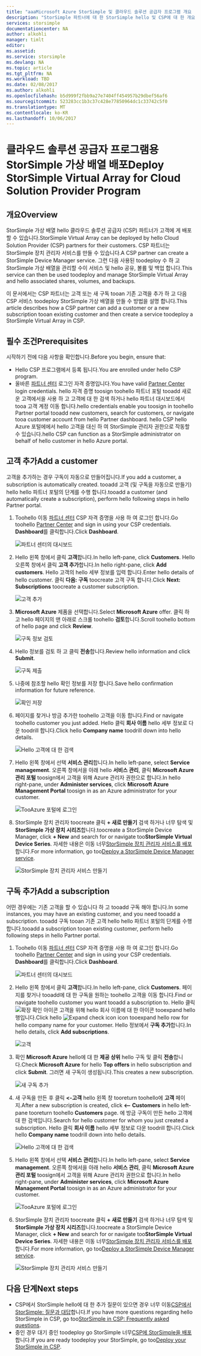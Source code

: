 ```yaml
---
title: "aaaMicrosoft Azure StorSimple 및 클라우드 솔루션 공급자 프로그램 개요 | Microsoft Docs"
description: "StorSimple 파트너에 대 한 StorSimple hello 및 CSP에 대 한 개요."
services: storsimple
documentationcenter: NA
author: alkohli
manager: timlt
editor: 
ms.assetid: 
ms.service: storsimple
ms.devlang: NA
ms.topic: article
ms.tgt_pltfrm: NA
ms.workload: TBD
ms.date: 02/08/2017
ms.author: alkohli
ms.openlocfilehash: b5d999f2fbb9a27e7404ff454957b29dbef56af6
ms.sourcegitcommit: 523283cc1b3c37c428e77850964dc1c33742c5f0
ms.translationtype: MT
ms.contentlocale: ko-KR
ms.lasthandoff: 10/06/2017
---
```

# <a name="deploy-storsimple-virtual-array-for-cloud-solution-provider-program"></a><span data-ttu-id="c8604-103">클라우드 솔루션 공급자 프로그램용 StorSimple 가상 배열 배포</span><span class="sxs-lookup"><span data-stu-id="c8604-103">Deploy StorSimple Virtual Array for Cloud Solution Provider Program</span></span>

## <a name="overview"></a><span data-ttu-id="c8604-104">개요</span><span class="sxs-lookup"><span data-stu-id="c8604-104">Overview</span></span>

<span data-ttu-id="c8604-105">StorSimple 가상 배열 hello 클라우드 솔루션 공급자 (CSP) 파트너가 고객에 게 배포할 수 있습니다.</span><span class="sxs-lookup"><span data-stu-id="c8604-105">StorSimple Virtual Array can be deployed by hello Cloud Solution Provider (CSP) partners for their customers.</span></span> <span data-ttu-id="c8604-106">CSP 파트너는 StorSimple 장치 관리자 서비스를 만들 수 있습니다.</span><span class="sxs-lookup"><span data-stu-id="c8604-106">A CSP partner can create a StorSimple Device Manager service.</span></span> <span data-ttu-id="c8604-107">그런 다음 사용된 toodeploy 수 하 고 StorSimple 가상 배열을 관리할 수이 서비스 및 hello 공유, 볼륨 및 백업 합니다.</span><span class="sxs-lookup"><span data-stu-id="c8604-107">This service can then be used toodeploy and manage StorSimple Virtual Array and hello associated shares, volumes, and backups.</span></span>

<span data-ttu-id="c8604-108">이 문서에서는 CSP 파트너는 고객 또는 새 구독 tooan 기존 고객을 추가 하 고 다음 CSP 서비스 toodeploy StorSimple 가상 배열을 만들 수 방법을 설명 합니다.</span><span class="sxs-lookup"><span data-stu-id="c8604-108">This article describes how a CSP partner can add a customer or a new subscription tooan existing customer and then create a service toodeploy a StorSimple Virtual Array in CSP.</span></span>

## <a name="prerequisites"></a><span data-ttu-id="c8604-109">필수 조건</span><span class="sxs-lookup"><span data-stu-id="c8604-109">Prerequisites</span></span>

<span data-ttu-id="c8604-110">시작하기 전에 다음 사항을 확인합니다.</span><span class="sxs-lookup"><span data-stu-id="c8604-110">Before you begin, ensure that:</span></span>

- <span data-ttu-id="c8604-111">Hello CSP 프로그램에서 등록 됩니다.</span><span class="sxs-lookup"><span data-stu-id="c8604-111">You are enrolled under hello CSP program.</span></span>
- <span data-ttu-id="c8604-112">올바른 [파트너 센터](http://partnercenter.microsoft.com/) 로그인 자격 증명입니다.</span><span class="sxs-lookup"><span data-stu-id="c8604-112">You have valid [Partner Center](http://partnercenter.microsoft.com/) login credentials.</span></span> <span data-ttu-id="c8604-113">hello 자격 증명 toosign toohello 파트너 포털 tooadd 새로운 고객에서을 사용 하 고 고객에 대 한 검색 하거나 hello 파트너 대시보드에서 tooa 고객 계정 이동 합니다.</span><span class="sxs-lookup"><span data-stu-id="c8604-113">hello credentials enable you toosign in toohello Partner portal tooadd new customers, search for customers, or navigate tooa customer account from hello Partner dashboard.</span></span> <span data-ttu-id="c8604-114">hello CSP hello Azure 포털에에서 hello 고객을 대신 하 여 StorSimple 관리자 권한으로 작동할 수 있습니다.</span><span class="sxs-lookup"><span data-stu-id="c8604-114">hello CSP can function as a StorSimple administrator on behalf of hello customer in hello Azure portal.</span></span>
                             
## <a name="add-a-customer"></a><span data-ttu-id="c8604-115">고객 추가</span><span class="sxs-lookup"><span data-stu-id="c8604-115">Add a customer</span></span>

<span data-ttu-id="c8604-116">고객을 추가하는 경우 구독이 자동으로 만들어집니다.</span><span class="sxs-lookup"><span data-stu-id="c8604-116">If you add a customer, a subscription is automatically created.</span></span> <span data-ttu-id="c8604-117">tooadd 고객 (및 구독을 자동으로 만들기) hello hello 파트너 포털의 단계를 수행 합니다.</span><span class="sxs-lookup"><span data-stu-id="c8604-117">tooadd a customer (and automatically create a subscription), perform hello following steps in hello Partner portal.</span></span>

1. <span data-ttu-id="c8604-118">Toohello 이동 [파트너 센터](http://partnercenter.microsoft.com/) CSP 자격 증명을 사용 하 여 로그인 합니다.</span><span class="sxs-lookup"><span data-stu-id="c8604-118">Go toohello [Partner Center](http://partnercenter.microsoft.com/) and sign in using your CSP credentials.</span></span> <span data-ttu-id="c8604-119">**Dashboard**를 클릭합니다.</span><span class="sxs-lookup"><span data-stu-id="c8604-119">Click **Dashboard**.</span></span>

     ![파트너 센터의 대시보드](./media/storsimple-partner-csp-deploy/image1.png)
                              
2. <span data-ttu-id="c8604-121">Hello 왼쪽 창에서 클릭 **고객**합니다.</span><span class="sxs-lookup"><span data-stu-id="c8604-121">In hello left-pane, click **Customers**.</span></span> <span data-ttu-id="c8604-122">Hello 오른쪽 창에서 클릭 **고객 추가**합니다.</span><span class="sxs-lookup"><span data-stu-id="c8604-122">In hello right-pane, click **Add customers**.</span></span> <span data-ttu-id="c8604-123">Hello 고객의 hello 세부 정보를 입력 합니다.</span><span class="sxs-lookup"><span data-stu-id="c8604-123">Enter hello details of hello customer.</span></span> <span data-ttu-id="c8604-124">클릭 **다음: 구독** toocreate 고객 구독 합니다.</span><span class="sxs-lookup"><span data-stu-id="c8604-124">Click **Next: Subscriptions** toocreate a customer subscription.</span></span>

    ![고객 추가](./media/storsimple-partner-csp-deploy/image2.png)

3.  <span data-ttu-id="c8604-126">**Microsoft Azure** 제품을 선택합니다.</span><span class="sxs-lookup"><span data-stu-id="c8604-126">Select **Microsoft Azure** offer.</span></span> <span data-ttu-id="c8604-127">클릭 하 고 hello 페이지의 맨 아래로 스크롤 toohello **검토**합니다.</span><span class="sxs-lookup"><span data-stu-id="c8604-127">Scroll toohello bottom of hello page and click **Review**.</span></span>

    ![구독 정보 검토](./media/storsimple-partner-csp-deploy/image3.png)
                              
4. <span data-ttu-id="c8604-129">Hello 정보를 검토 하 고 클릭 **전송**합니다.</span><span class="sxs-lookup"><span data-stu-id="c8604-129">Review hello information and click **Submit**.</span></span>

    ![구독 제출](./media/storsimple-partner-csp-deploy/image4.png)

5. <span data-ttu-id="c8604-131">나중에 참조할 hello 확인 정보를 저장 합니다.</span><span class="sxs-lookup"><span data-stu-id="c8604-131">Save hello confirmation information for future reference.</span></span>

    ![확인 저장](./media/storsimple-partner-csp-deploy/image5.png)

6. <span data-ttu-id="c8604-133">페이지를 찾거나 방금 추가한 toohello 고객을 이동 합니다.</span><span class="sxs-lookup"><span data-stu-id="c8604-133">Find or navigate toohello customer you just added.</span></span> <span data-ttu-id="c8604-134">Hello 클릭 **회사 이름** hello 세부 정보로 다운 toodrill 합니다.</span><span class="sxs-lookup"><span data-stu-id="c8604-134">Click hello **Company name** toodrill down into hello details.</span></span>

    ![Hello 고객에 대 한 검색](./media/storsimple-partner-csp-deploy/image6.png)  

7. <span data-ttu-id="c8604-136">Hello 왼쪽 창에서 선택 **서비스 관리**합니다.</span><span class="sxs-lookup"><span data-stu-id="c8604-136">In hello left-pane, select **Service management**.</span></span> <span data-ttu-id="c8604-137">오른쪽 창에서을 아래 hello **서비스 관리**, 클릭 **Microsoft Azure 관리 포털** toosign에서 고객을 위해 Azure 관리자 권한으로 합니다.</span><span class="sxs-lookup"><span data-stu-id="c8604-137">In hello right-pane, under **Administer services**, click **Microsoft Azure Management Portal** toosign in as an Azure administrator for your customer.</span></span>

    ![TooAzure 포털에 로그인](./media/storsimple-partner-csp-deploy/image9.png)

8. <span data-ttu-id="c8604-139">StorSimple 장치 관리자 toocreate 클릭 **+ 새로 만들기** 검색 하거나 너무 탐색 및**StorSimple 가상 장치 시리즈**합니다.</span><span class="sxs-lookup"><span data-stu-id="c8604-139">toocreate a StorSimple Device Manager, click **+ New** and search for or navigate too**StorSimple Virtual Device Series**.</span></span> <span data-ttu-id="c8604-140">자세한 내용은 이동 너무[StorSimple 장치 관리자 서비스를 배포](storsimple-virtual-array-manage-service.md)합니다.</span><span class="sxs-lookup"><span data-stu-id="c8604-140">For more information, go too[Deploy a StorSimple Device Manager service](storsimple-virtual-array-manage-service.md).</span></span>

    ![StorSimple 장치 관리자 서비스 만들기](./media/storsimple-partner-csp-deploy/image8.png)


## <a name="add-a-subscription"></a><span data-ttu-id="c8604-142">구독 추가</span><span class="sxs-lookup"><span data-stu-id="c8604-142">Add a subscription</span></span>

<span data-ttu-id="c8604-143">어떤 경우에는 기존 고객을 할 수 있습니다 하 고 tooadd 구독 해야 합니다.</span><span class="sxs-lookup"><span data-stu-id="c8604-143">In some instances, you may have an existing customer, and you need tooadd a subscription.</span></span> <span data-ttu-id="c8604-144">tooadd 구독 tooan 기존 고객 hello hello 파트너 포털의 단계를 수행 합니다.</span><span class="sxs-lookup"><span data-stu-id="c8604-144">tooadd a subscription tooan existing customer, perform hello following steps in hello Partner portal.</span></span>

1. <span data-ttu-id="c8604-145">Toohello 이동 [파트너 센터](http://partnercenter.microsoft.com/) CSP 자격 증명을 사용 하 여 로그인 합니다.</span><span class="sxs-lookup"><span data-stu-id="c8604-145">Go toohello [Partner Center](http://partnercenter.microsoft.com/) and sign in using your CSP credentials.</span></span> <span data-ttu-id="c8604-146">**Dashboard**를 클릭합니다.</span><span class="sxs-lookup"><span data-stu-id="c8604-146">Click **Dashboard**.</span></span>

     ![파트너 센터의 대시보드](./media/storsimple-partner-csp-deploy/image1.png)
                              
2. <span data-ttu-id="c8604-148">Hello 왼쪽 창에서 클릭 **고객**합니다.</span><span class="sxs-lookup"><span data-stu-id="c8604-148">In hello left-pane, click **Customers**.</span></span> <span data-ttu-id="c8604-149">페이지를 찾거나 tooadd에 대 한 구독을 원하는 toohello 고객을 이동 합니다.</span><span class="sxs-lookup"><span data-stu-id="c8604-149">Find or navigate toohello customer you want tooadd a subscription to.</span></span> <span data-ttu-id="c8604-150">Hello 클릭 ![확장 확인 아이콘](./media/storsimple-partner-csp-deploy/expand_pane_icon.png) 고객을 위해 hello 회사 이름에 대 한 아이콘 tooexpand hello 행입니다.</span><span class="sxs-lookup"><span data-stu-id="c8604-150">Click hello ![Expand check icon](./media/storsimple-partner-csp-deploy/expand_pane_icon.png) icon tooexpand hello row for hello company name for your customer.</span></span> <span data-ttu-id="c8604-151">Hello 정보에서 **구독 추가**합니다.</span><span class="sxs-lookup"><span data-stu-id="c8604-151">In hello details, click **Add subscriptions**.</span></span>

    ![고객](./media/storsimple-partner-csp-deploy/image10.png)

3. <span data-ttu-id="c8604-153">확인 **Microsoft Azure** hello에 대 한 **제공 상위** hello 구독 및 클릭 **전송**합니다.</span><span class="sxs-lookup"><span data-stu-id="c8604-153">Check **Microsoft Azure** for hello **Top offers** in hello subscription and click **Submit**.</span></span> <span data-ttu-id="c8604-154">그러면 새 구독이 생성됩니다.</span><span class="sxs-lookup"><span data-stu-id="c8604-154">This creates a new subscription.</span></span>

    ![새 구독 추가](./media/storsimple-partner-csp-deploy/image11.png)

6. <span data-ttu-id="c8604-156">새 구독을 만든 후 클릭 **<-고객** hello 왼쪽 창 tooreturn toohello에 **고객** 페이지.</span><span class="sxs-lookup"><span data-stu-id="c8604-156">After a new subscription is created, click **<-- Customers** in hello left-pane tooreturn toohello **Customers** page.</span></span> <span data-ttu-id="c8604-157">에 방금 구독이 만든 hello 고객에 대 한 검색입니다.</span><span class="sxs-lookup"><span data-stu-id="c8604-157">Search for hello customer for whom you just created a subscription.</span></span> <span data-ttu-id="c8604-158">Hello 클릭 **회사 이름** hello 세부 정보로 다운 toodrill 합니다.</span><span class="sxs-lookup"><span data-stu-id="c8604-158">Click hello **Company name** toodrill down into hello details.</span></span>

    ![Hello 고객에 대 한 검색](./media/storsimple-partner-csp-deploy/image6.png)  

7. <span data-ttu-id="c8604-160">Hello 왼쪽 창에서 선택 **서비스 관리**합니다.</span><span class="sxs-lookup"><span data-stu-id="c8604-160">In hello left-pane, select **Service management**.</span></span> <span data-ttu-id="c8604-161">오른쪽 창에서을 아래 hello **서비스 관리**, 클릭 **Microsoft Azure 관리 포털** toosign에서 고객을 위해 Azure 관리자 권한으로 합니다.</span><span class="sxs-lookup"><span data-stu-id="c8604-161">In hello right-pane, under **Administer services**, click **Microsoft Azure Management Portal** toosign in as an Azure administrator for your customer.</span></span>

    ![TooAzure 포털에 로그인](./media/storsimple-partner-csp-deploy/image9.png)

8. <span data-ttu-id="c8604-163">StorSimple 장치 관리자 toocreate 클릭 **+ 새로 만들기** 검색 하거나 너무 탐색 및**StorSimple 가상 장치 시리즈**합니다.</span><span class="sxs-lookup"><span data-stu-id="c8604-163">toocreate a StorSimple Device Manager, click **+ New** and search for or navigate too**StorSimple Virtual Device Series**.</span></span> <span data-ttu-id="c8604-164">자세한 내용은 이동 너무[StorSimple 장치 관리자 서비스를 배포](storsimple-virtual-array-manage-service.md)합니다.</span><span class="sxs-lookup"><span data-stu-id="c8604-164">For more information, go too[Deploy a StorSimple Device Manager service](storsimple-virtual-array-manage-service.md).</span></span>

    ![StorSimple 장치 관리자 서비스 만들기](./media/storsimple-partner-csp-deploy/image8.png)

## <a name="next-steps"></a><span data-ttu-id="c8604-166">다음 단계</span><span class="sxs-lookup"><span data-stu-id="c8604-166">Next steps</span></span>

- <span data-ttu-id="c8604-167">CSP에서 StorSimple hello에 대 한 추가 질문이 있으면 경우 너무 이동[CSP에서 StorSimple: 질문과 대답](storsimple-partner-csp-faq.md)합니다.</span><span class="sxs-lookup"><span data-stu-id="c8604-167">If you have more questions regarding hello StorSimple in CSP, go too[StorSimple in CSP: Frequently asked questions](storsimple-partner-csp-faq.md).</span></span>
- <span data-ttu-id="c8604-168">중인 경우 대기 중인 toodeploy go StorSimple 너무[CSP에 StorSimple을 배포](storsimple-partner-csp-deploy.md)합니다.</span><span class="sxs-lookup"><span data-stu-id="c8604-168">If you are ready toodeploy your StorSimple, go too[Deploy your StorSimple in CSP](storsimple-partner-csp-deploy.md).</span></span>
